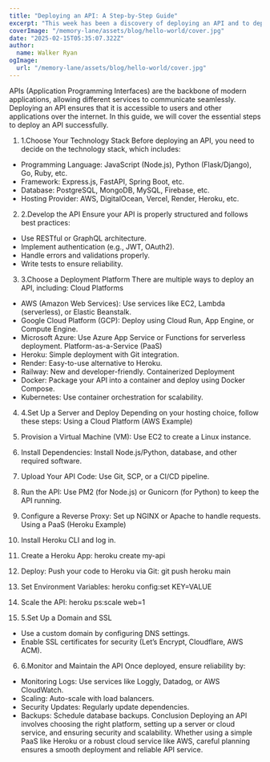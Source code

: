 ```yaml
---
title: "Deploying an API: A Step-by-Step Guide"
excerpt: "This week has been a discovery of deploying an API and to deploy it with a front-end framework."
coverImage: "/memory-lane/assets/blog/hello-world/cover.jpg"
date: "2025-02-15T05:35:07.322Z"
author:
  name: Walker Ryan
ogImage:
  url: "/memory-lane/assets/blog/hello-world/cover.jpg"
---
```


APIs (Application Programming Interfaces) are the backbone of modern applications, allowing different services to communicate seamlessly. Deploying an API ensures that it is accessible to users and other applications over the internet. In this guide, we will cover the essential steps to deploy an API successfully.

1. 1.Choose Your Technology Stack
   Before deploying an API, you need to decide on the technology stack, which includes:

- Programming Language: JavaScript (Node.js), Python (Flask/Django), Go, Ruby, etc.
- Framework: Express.js, FastAPI, Spring Boot, etc.
- Database: PostgreSQL, MongoDB, MySQL, Firebase, etc.
- Hosting Provider: AWS, DigitalOcean, Vercel, Render, Heroku, etc.

2. 2.Develop the API
   Ensure your API is properly structured and follows best practices:

- Use RESTful or GraphQL architecture.
- Implement authentication (e.g., JWT, OAuth2).
- Handle errors and validations properly.
- Write tests to ensure reliability.

3. 3.Choose a Deployment Platform
   There are multiple ways to deploy an API, including:
   Cloud Platforms

- AWS (Amazon Web Services): Use services like EC2, Lambda (serverless), or Elastic Beanstalk.
- Google Cloud Platform (GCP): Deploy using Cloud Run, App Engine, or Compute Engine.
- Microsoft Azure: Use Azure App Service or Functions for serverless deployment.
  Platform-as-a-Service (PaaS)
- Heroku: Simple deployment with Git integration.
- Render: Easy-to-use alternative to Heroku.
- Railway: New and developer-friendly.
  Containerized Deployment
- Docker: Package your API into a container and deploy using Docker Compose.
- Kubernetes: Use container orchestration for scalability.

4. 4.Set Up a Server and Deploy
   Depending on your hosting choice, follow these steps:
   Using a Cloud Platform (AWS Example)
1. Provision a Virtual Machine (VM): Use EC2 to create a Linux instance.
1. Install Dependencies: Install Node.js/Python, database, and other required software.
1. Upload Your API Code: Use Git, SCP, or a CI/CD pipeline.
1. Run the API: Use PM2 (for Node.js) or Gunicorn (for Python) to keep the API running.
1. Configure a Reverse Proxy: Set up NGINX or Apache to handle requests.
   Using a PaaS (Heroku Example)
1. Install Heroku CLI and log in.
1. Create a Heroku App: heroku create my-api
1. Deploy: Push your code to Heroku via Git: git push heroku main
1. Set Environment Variables: heroku config:set KEY=VALUE
1. Scale the API: heroku ps:scale web=1

1. 5.Set Up a Domain and SSL

- Use a custom domain by configuring DNS settings.
- Enable SSL certificates for security (Let’s Encrypt, Cloudflare, AWS ACM).

6. 6.Monitor and Maintain the API
   Once deployed, ensure reliability by:

- Monitoring Logs: Use services like Loggly, Datadog, or AWS CloudWatch.
- Scaling: Auto-scale with load balancers.
- Security Updates: Regularly update dependencies.
- Backups: Schedule database backups.
  Conclusion
  Deploying an API involves choosing the right platform, setting up a server or cloud service, and ensuring security and scalability. Whether using a simple PaaS like Heroku or a robust cloud service like AWS, careful planning ensures a smooth deployment and reliable API service.
